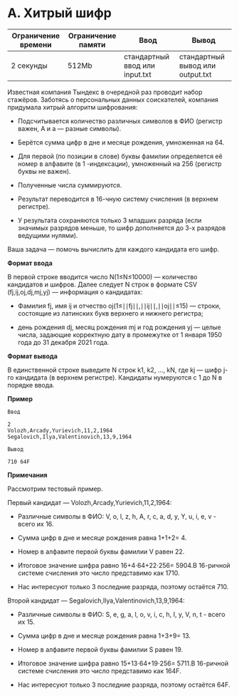 # A. Хитрый шифр


|	Ограничение времени |	Ограничение памяти	| Ввод	| Вывод |
|	--- |	---	| ---	| --- |
|	2 секунды | 512Mb | стандартный ввод или input.txt	| стандартный вывод или output.txt |

Известная компания Тындекс в очередной раз проводит набор стажёров.
Заботясь о персональных данных соискателей, компания придумала хитрый алгоритм шифрования:

* Подсчитывается количество различных символов в ФИО (регистр важен, А и а — разные символы).

* Берётся сумма цифр в дне и месяце рождения, умноженная на 64.

* Для первой (по позиции в слове) буквы фамилии определяется её номер в алфавите (в 1
-индексации), умноженный на 256 (регистр буквы не важен).

* Полученные числа суммируются.

* Результат переводится в 16-чную систему счисления (в верхнем регистре).

* У результата сохраняются только 3 младших разряда (если значимых разрядов меньше, то шифр дополняется до 3-х разрядов ведущими нулями).

Ваша задача — помочь вычислить для каждого кандидата его шифр.

**Формат ввода**

В первой строке вводится число N(1≤N≤10000) — количество кандидатов и шифров.
Далее следует N строк в формате CSV (fj,ij,oj,dj,mj,yj) — информация о кандидатах:

* Фамилия fj, имя ij и отчество oj(1≤∣∣fj∣∣,∣∣ij∣∣,∣∣oj∣∣≤15) — строки, состоящие из латинских букв верхнего и нижнего регистра;

* день рождения dj, месяц рождения mj и год рождения yj — целые числа, задающие корректную дату в промежутке от 1 января 1950 года до 31 декабря 2021 года.

**Формат вывода**

В единственной строке выведите N строк k1, k2, …, kN, где kj — шифр j-го кандидата (в верхнем регистре). Кандидаты нумеруются с 1 до N в порядке ввода.

**Пример**

	Ввод
	
	2
	Volozh,Arcady,Yurievich,11,2,1964
	Segalovich,Ilya,Valentinovich,13,9,1964
	
	Вывод
	
	710 64F 

**Примечания**

Рассмотрим тестовый пример.

Первый кандидат — Volozh,Arcady,Yurievich,11,2,1964:

* Различные символы в ФИО: V, o, l, z, h, A, r, c, a, d, y, Y, u, i, e, v - всего их 16.

* Сумма цифр в дне и месяце рождения равна 1+1+2= 4.

* Номер в алфавите первой буквы фамилии V равен 22.

* Итоговое значение шифра равно 16+4⋅64+22⋅256= 5904.В 16-ричной системе счисления это число представимо как 1710.

* Нас интересуют только 3 последние разряда, поэтому остаётся 710.

Второй кандидат — Segalovich,Ilya,Valentinovich,13,9,1964:

* Различные символы в ФИО: S, e, g, a, l, o, v, i, c, h, I, y, V, n, t - всего их 15.

* Сумма цифр в дне и месяце рождения равна 1+3+9= 13.

* Номер в алфавите первой буквы фамилии S равен 19.

* Итоговое значение шифра равно 15+13⋅64+19⋅256= 5711.В 16-ричной системе счисления это число представимо как 164F.

* Нас интересуют только 3 последние разряда, поэтому остаётся 64F.